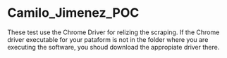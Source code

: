 # Camilo_Jimenez_POC

These test use the Chrome Driver for relizing the scraping. If the Chrome driver executable for your pataform is not in the folder where you are executing the software, you shoud download the appropiate driver there.
